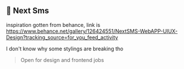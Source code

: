 

## 🚀 Next Sms

inspiration gotten from behance, link is https://www.behance.net/gallery/126424551/NextSMS-WebAPP-UIUX-Design?tracking_source=for_you_feed_activity

I don't know why some stylings are breaking tho

> Open for design and frontend jobs